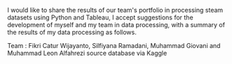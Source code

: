 I would like to share the results of our team's portfolio in processing steam datasets using Python and Tableau, I accept suggestions for the development of myself and my team in data processing, with a summary of the results of my data processing as follows.

Team : Fikri Catur Wijayanto, Silfiyana Ramadani, Muhammad Giovani and Muhammad Leon Alfahrezi
source database via Kaggle
